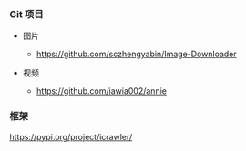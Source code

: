 ### Git 项目

- 图片
  - https://github.com/sczhengyabin/Image-Downloader

- 视频
  - https://github.com/iawia002/annie

### 框架

https://pypi.org/project/icrawler/

